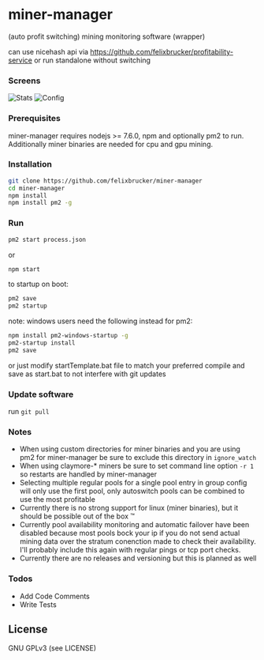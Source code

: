 # miner-manager

(auto profit switching) mining monitoring software (wrapper)

can use nicehash api via https://github.com/felixbrucker/profitability-service or run standalone without switching

### Screens

![Stats](/screens/r01-stats.png?raw=true "Stats")
![Config](/screens/r01-config.png?raw=true "Config")


### Prerequisites

miner-manager requires nodejs >= 7.6.0, npm and optionally pm2 to run.
Additionally miner binaries are needed for cpu and gpu mining.


### Installation

```sh
git clone https://github.com/felixbrucker/miner-manager
cd miner-manager
npm install
npm install pm2 -g
```

### Run

```sh
pm2 start process.json
```

or

```sh
npm start
```

to startup on boot:

```sh
pm2 save
pm2 startup
```

note: windows users need the following instead for pm2:

```sh
npm install pm2-windows-startup -g
pm2-startup install
pm2 save
```

or just modify startTemplate.bat file to match your preferred compile and save as start.bat to not interfere with git updates

### Update software

run ``` git pull ```

### Notes

- When using custom directories for miner binaries and you are using pm2 for miner-manager be sure to exclude this directory in `ignore_watch`
- When using claymore-* miners be sure to set command line option `-r 1` so restarts are handled by miner-manager
- Selecting multiple regular pools for a single pool entry in group config will only use the first pool, only autoswitch pools can be combined to use the most profitable
- Currently there is no strong support for linux (miner binaries), but it should be possible out of the box ™
- Currently pool availability monitoring and automatic failover have been disabled because most pools bock your ip if you do not send actual mining data over the stratum conenction made to check their availability. I'll probably include this again with regular pings or tcp port checks.
- Currently there are no releases and versioning but this is planned as well

### Todos

 - Add Code Comments
 - Write Tests


License
----

GNU GPLv3 (see LICENSE)
